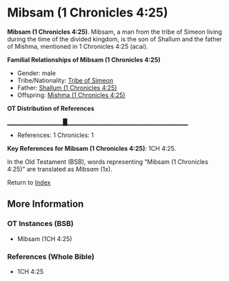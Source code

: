 # Mibsam (1 Chronicles 4:25)
**Mibsam (1 Chronicles 4:25)**. 
Mibsam, a man from the tribe of Simeon living during the time of the divided kingdom, is the son of Shallum and the father of Mishma, mentioned in 1 Chronicles 4:25 (acai). 




**Familial Relationships of Mibsam (1 Chronicles 4:25)**


* Gender: male
* Tribe/Nationality: [Tribe of Simeon](../../../groups/md/acai/Simeon.md)
* Father: [Shallum (1 Chronicles 4:25)](Shallum.6.md)
* Offspring: [Mishma (1 Chronicles 4:25)](Mishma.2.md)


**OT Distribution of References**

▁▁▁▁▁▁▁▁▁▁▁▁█▁▁▁▁▁▁▁▁▁▁▁▁▁▁▁▁▁▁▁▁▁▁▁▁▁▁
* References: 1 Chronicles: 1



**Key References for Mibsam (1 Chronicles 4:25)**: 
1CH 4:25. 


In the Old Testament (BSB), words representing “Mibsam (1 Chronicles 4:25)” are translated as 
*Mibsam* (1x). 




Return to [Index](00-Index.md)

## More Information

### OT Instances (BSB)

* Mibsam (1CH 4:25)



### References (Whole Bible)

* 1CH 4:25



